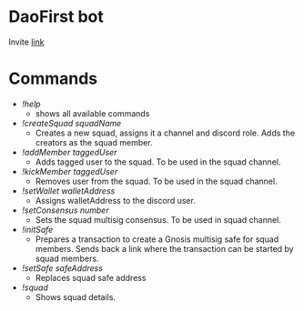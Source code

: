 # DaoFirst bot
Invite [link](https://discord.com/oauth2/authorize?client_id=811246429636788246&scope=bot&permissions=8)

# Commands 
- *!help*
    - shows all available commands
- *!createSquad squadName*  
    - Creates a new squad, assigns it a channel and discord role. Adds the creators as the squad member.  
- *!addMember taggedUser*  
    -  Adds tagged user to the squad. To be used in the squad channel.  
- *!kickMember taggedUser*  
    - Removes user from the squad. To be used in the squad channel.  
- *!setWallet walletAddress*  
    - Assigns walletAddress to the discord user.  
- *!setConsensus number*  
    - Sets the squad multisig consensus. To be used in squad channel.  
- *!initSafe*  
    - Prepares a transaction to create a Gnosis multisig safe for squad members. Sends back a link where the transaction can be started by squad members.  
- *!setSafe safeAddress*  
    - Replaces squad safe address  
- *!squad*  
    - Shows squad details.  